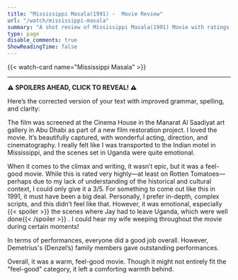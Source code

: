 ```yaml
---
title: "Mississippi Masala(1991) -  Movie Review"
url: "/watch/mississippi-masala"
summary: "A shot review of Mississippi Masala(1991) Movie with ratings and a quick take."
type: page
disable_comments: true
ShowReadingTime: false
---
```


{{< watch-card name="Mississippi Masala" >}}

---
**⚠️ SPOILERS AHEAD, CLICK TO REVEAL! ⚠️**


Here’s the corrected version of your text with improved grammar, spelling, and clarity:

The film was screened at the Cinema House in the Manarat Al Saadiyat art gallery in Abu Dhabi as part of a new film restoration project. I loved the movie. It’s beautifully captured, with wonderful acting, direction, and cinematography. I really felt like I was transported to the Indian motel in Mississippi, and the scenes set in Uganda were quite emotional.

When it comes to the climax and writing, it wasn’t epic, but it was a feel-good movie. While this is rated very highly—at least on Rotten Tomatoes—perhaps due to my lack of understanding of the historical and cultural context, I could only give it a 3/5. For something to come out like this in 1991, it must have been a big deal. Personally, I prefer in-depth, complex scripts, and this didn’t feel like that. However, it was emotional, especially {{< spoiler >}} the scenes where Jay had to leave Uganda, which were well done{{< /spoiler >}} . I could hear my wife weeping throughout the movie during certain moments!

In terms of performances, everyone did a good job overall. However, Demetrius's (Denzel’s) family members gave outstanding performances.

Overall, it was a warm, feel-good movie. Though it might not entirely fit the "feel-good" category, it left a comforting warmth behind.
